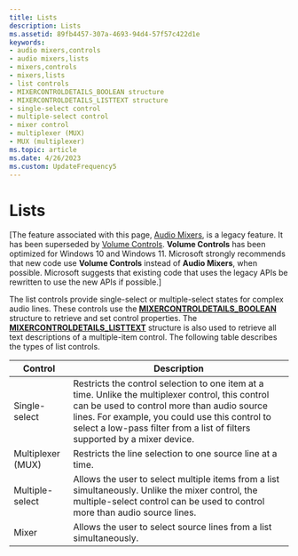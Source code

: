 ```yaml
---
title: Lists
description: Lists
ms.assetid: 89fb4457-307a-4693-94d4-57f57c422d1e
keywords:
- audio mixers,controls
- audio mixers,lists
- mixers,controls
- mixers,lists
- list controls
- MIXERCONTROLDETAILS_BOOLEAN structure
- MIXERCONTROLDETAILS_LISTTEXT structure
- single-select control
- multiple-select control
- mixer control
- multiplexer (MUX)
- MUX (multiplexer)
ms.topic: article
ms.date: 4/26/2023
ms.custom: UpdateFrequency5
---
```


# Lists

\[The feature associated with this page, [Audio Mixers](/windows/win32/multimedia/audio-mixers), is a legacy feature. It has been superseded by [Volume Controls](/windows/win32/coreaudio/volume-controls). **Volume Controls** has been optimized for Windows 10 and Windows 11. Microsoft strongly recommends that new code use **Volume Controls** instead of **Audio Mixers**, when possible. Microsoft suggests that existing code that uses the legacy APIs be rewritten to use the new APIs if possible.\]

The list controls provide single-select or multiple-select states for complex audio lines. These controls use the [**MIXERCONTROLDETAILS\_BOOLEAN**](/previous-versions//dd757295(v=vs.85)) structure to retrieve and set control properties. The [**MIXERCONTROLDETAILS\_LISTTEXT**](/previous-versions//dd757296(v=vs.85)) structure is also used to retrieve all text descriptions of a multiple-item control. The following table describes the types of list controls.



| Control           | Description                                                                                                                                                                                                                                                                      |
|-------------------|----------------------------------------------------------------------------------------------------------------------------------------------------------------------------------------------------------------------------------------------------------------------------------|
| Single-select     | Restricts the control selection to one item at a time. Unlike the multiplexer control, this control can be used to control more than audio source lines. For example, you could use this control to select a low-pass filter from a list of filters supported by a mixer device. |
| Multiplexer (MUX) | Restricts the line selection to one source line at a time.                                                                                                                                                                                                                       |
| Multiple-select   | Allows the user to select multiple items from a list simultaneously. Unlike the mixer control, the multiple-select control can be used to control more than audio source lines.                                                                                                  |
| Mixer             | Allows the user to select source lines from a list simultaneously.                                                                                                                                                                                                               |



 

 

 